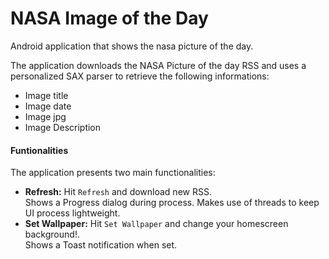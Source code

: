 # NASA Image of the Day
Android application that shows the nasa picture of the day.

The application downloads the NASA Picture of the day RSS and uses a personalized SAX parser to retrieve the following informations:
* Image title
* Image date
* Image jpg
* Image Description

#### Funtionalities

The application presents two main functionalities:
* **Refresh:** Hit `Refresh` and download new RSS.<br> Shows a Progress dialog during process.
  Makes use of threads to keep UI process lightweight.
* **Set Wallpaper:** Hit `Set Wallpaper` and change your homescreen background!. <br>
  Shows a Toast notification when set.

